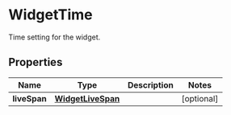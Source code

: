 

# WidgetTime

Time setting for the widget.
## Properties

Name | Type | Description | Notes
------------ | ------------- | ------------- | -------------
**liveSpan** | [**WidgetLiveSpan**](WidgetLiveSpan.md) |  |  [optional]



